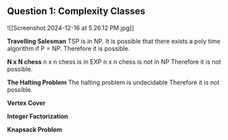 ## Question 1: Complexity Classes

![[Screenshot 2024-12-16 at 5.26.12 PM.jpg]]

**Travelling Salesman**
TSP is in NP.
It is possible that there exists a poly time algorithm if P = NP.
Therefore it is possible.

**N x N chess**
n x n chess is in EXP
n x n chess is not in NP
Therefore it is not possible.

**The Halting Problem**
The halting problem is undecidable
Therefore it is not possible.

**Vertex Cover**

**Integer Factorization**


**Knapsack Problem**

